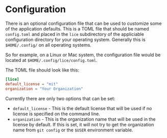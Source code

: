 # Configuration

There is an optional configuration file that can be used to customize some of
the application defaults. This is a TOML file that should be named `config.toml`
and placed in the `lice` subdirectory of the appliciable configuration directory
for your operating system. Generally this is `$HOME/.config/` on all operating
systems.

So for example, on a Linux or Mac system, the configuration file would be
located at `$HOME/.config/lice/config.toml`.

The TOML file should look like this:

```toml
[lice]
default_license = "mit"
organization = "Your Organization"
```

Currently there are only two options that can be set:

- `default_license` - This is the default license that will be used if no
  license is specified on the command line.
- `organization` - This is the organization name that will be used in the
  license by default. If this is set, it will not try to get the organization
  name from `git config` or the `$USER` environment variable.
